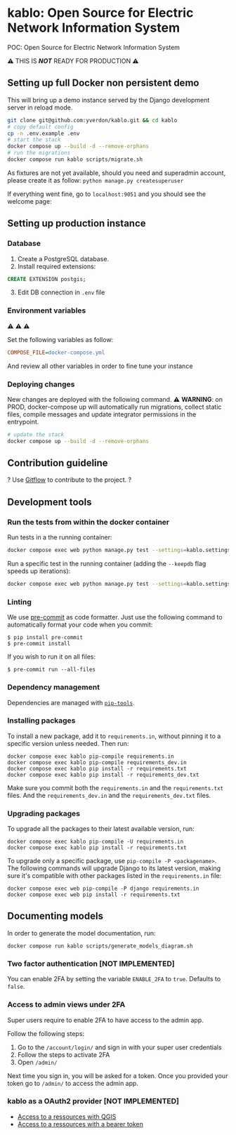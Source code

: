 # kablo: Open Source for Electric Network Information System

POC: Open Source for Electric Network Information System

⚠️ THIS IS ***NOT*** READY FOR PRODUCTION ⚠️

## Setting up full Docker non persistent demo

This will bring up a demo instance served by the
Django development server in reload mode.

```bash
git clone git@github.com:yverdon/kablo.git && cd kablo
# copy default config
cp -n .env.example .env
# start the stack
docker compose up --build -d --remove-orphans
# run the migrations
docker compose run kablo scripts/migrate.sh
```

As fixtures are not yet available, should you need and superadmin account, please create it as follow: ```python manage.py createsuperuser```

If everything went fine, go to ```localhost:9051``` and you should see the welcome page:


## Setting up production instance

### Database

1. Create a PostgreSQL database.
2. Install required extensions:

```sql
CREATE EXTENSION postgis;
```

3. Edit DB connection in `.env` file

### Environment variables

:warning: :warning: :warning:

Set the following variables as follow:

```ini
COMPOSE_FILE=docker-compose.yml
```

And review all other variables in order to fine tune your instance

### Deploying changes

New changes are deployed with the following command. :warning: **WARNING**: on PROD, docker-compose up will automatically
run migrations, collect static files, compile messages and update integrator permissions in the entrypoint.

```bash
# update the stack
docker compose up --build -d --remove-orphans
```

## Contribution guideline

? Use [Gitflow](https://www.atlassian.com/fr/git/tutorials/comparing-workflows/gitflow-workflow) to contribute to the project. ?

## Development tools

### Run the tests from within the docker container

Run tests in a the running container:

```bash
docker compose exec web python manage.py test --settings=kablo.settings_test
```

Run a specific test in the running container (adding the `--keepdb` flag speeds up iterations):

```bash
docker compose exec web python manage.py test --settings=kablo.settings_test --keepdb kablo.apps.permits.tests.test_a_kablo_case
```

### Linting

We use [pre-commit](https://pre-commit.com/) as code formatter. Just use the following command to automatically format your code when you commit:

```
$ pip install pre-commit
$ pre-commit install
```

If you wish to run it on all files:

```
$ pre-commit run --all-files
```

### Dependency management

Dependencies are managed with [`pip-tools`](https://github.com/jazzband/pip-tools).

### Installing packages

To install a new package, add it to `requirements.in`, without pinning it to a
specific version unless needed. Then run:

```
docker compose exec kablo pip-compile requirements.in
docker compose exec kablo pip-compile requirements_dev.in
docker compose exec kablo pip install -r requirements.txt
docker compose exec kablo pip install -r requirements_dev.txt
```

Make sure you commit both the `requirements.in` and the `requirements.txt` files.
And the `requirements_dev.in` and the `requirements_dev.txt` files.

### Upgrading packages

To upgrade all the packages to their latest available version, run:

```
docker compose exec kablo pip-compile -U requirements.in
docker compose exec kablo pip install -r requirements.txt
```

To upgrade only a specific package, use `pip-compile -P <packagename>`.
The following commands will upgrade Django to its latest version, making sure
it's compatible with other packages listed in the `requirements.in` file:

```
docker compose exec web pip-compile -P django requirements.in
docker compose exec web pip install -r requirements.txt
```

## Documenting models

In order to generate the model documentation, run:
```
docker compose run kablo scripts/generate_models_diagram.sh
```

### Two factor authentication [NOT IMPLEMENTED]

You can enable 2FA by setting the variable `ENABLE_2FA` to `true`. Defaults to `false`.

### Access to admin views under 2FA

Super users require to enable 2FA to have access to the admin app.

Follow the following steps:

1. Go to the `/account/login/` and sign in with your super user credentials
2. Follow the steps to activate 2FA
3. Open `/admin/`

Next time you sign in, you will be asked for a token.
Once you provided your token go to `/admin/` to access the admin app.

### kablo as a OAuth2 provider [NOT IMPLEMENTED]
* [Access to a ressources with QGIS](docs/OAuth2_Qgis.md)
* [Access to a ressources with a bearer token](docs/OAuth2_access_api.md)
